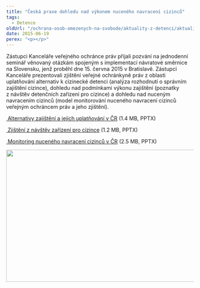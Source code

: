 ```yaml
---
title: "Česká praxe dohledu nad výkonem nuceného navracení cizinců"
tags:
  - Detence
oldUrl: "/ochrana-osob-omezenych-na-svobode/aktuality-z-detenci/aktuality-z-detenci-2015/ceska-praxe-dohledu-nad-vykonem-nuceneho-navraceni-cizincu/"
date: 2015-06-19
perex: "<p></p>"
---
```


<!-- imported from the old website -->

<p>Zástupci Kanceláře veřejného ochránce práv přijali pozvání na jednodenní seminář věnovaný otázkám spojeným s implementací návratové směrnice na Slovensku, jenž proběhl dne 15. června 2015 v Bratislavě<a name="_GoBack"></a>. Zástupci Kanceláře prezentovali zjištění veřejné ochránkyně práv z oblasti uplatňování alternativ k cizinecké detenci (analýza rozhodnutí o správním zajištění cizince), dohledu nad podmínkami výkonu zajištění (poznatky z návštěv detenčních zařízení pro cizince) a dohledu nad nuceným navracením cizinců (model monitorování nuceného navracení cizinců veřejným ochráncem práv a jeho zjištění).</p><p><a title="Otevření do nového okna" href="/uploads-import/ochrana_osob/2015/Alternativy-zajisteni.pptx" target="_blank"> Alternativy zajištění a jejich uplatňování v ČR</a> (1.4 MB, PPTX)</p><p><a title="Otevření do nového okna" href="/uploads-import/ochrana_osob/2015/2015_Blava-zarizeni-cizinci.pptx" target="_blank"> Zjištění z návštěv zařízení pro cizince</a> (1.2 MB, PPTX)</p><p><a title="Otevření do nového okna" href="/uploads-import/ochrana_osob/2015/2015_Blava-nuceny-navrat.pptx" target="_blank"> Monitoring nuceného navracení cizinců v ČR</a> (2.5 MB, PPTX)</p><p><img src="https://www.ochrance.cz/uploads/RTEmagicC_seminar-cizinci.jpg.jpg" height="355" width="538" alt="" /></p>
